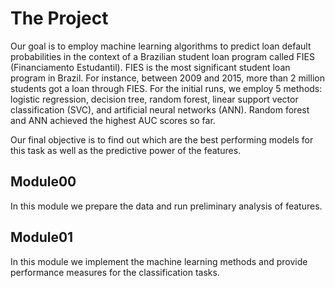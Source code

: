 # The Project 

Our goal is to employ machine learning algorithms to predict loan default probabilities in the context of a Brazilian student loan program called FIES (Financiamento Estudantil). FIES is the most significant student loan program in Brazil. For instance, between 2009 and 2015, more than 2 million students got a loan through FIES. For the initial runs, we employ 5 methods: logistic regression, decision tree, random forest, linear support vector classification (SVC), and artificial neural networks (ANN). Random forest and ANN achieved the highest AUC scores so far. 

Our final objective is to find out which are the best performing models for this task as well as the predictive power of the features. 

## Module00
In this module we prepare the data and run preliminary analysis of features. 

## Module01
In this module we implement the machine learning methods and provide performance measures for the classification tasks. 
